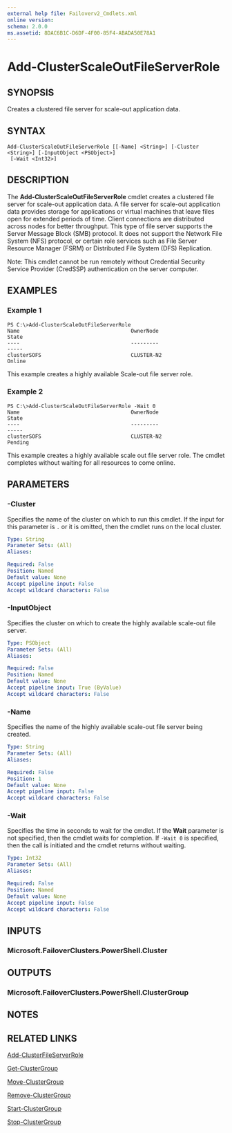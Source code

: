 ```yaml
---
external help file: Failoverv2_Cmdlets.xml
online version: 
schema: 2.0.0
ms.assetid: 8DAC6B1C-D6DF-4F00-85F4-ABADA50E78A1
---
```


# Add-ClusterScaleOutFileServerRole

## SYNOPSIS
Creates a clustered file server for scale-out application data.

## SYNTAX

```
Add-ClusterScaleOutFileServerRole [[-Name] <String>] [-Cluster <String>] [-InputObject <PSObject>]
 [-Wait <Int32>]
```

## DESCRIPTION
The **Add-ClusterScaleOutFileServerRole** cmdlet creates a clustered file server for scale-out application data.
A file server for scale-out application data provides storage for applications or virtual machines that leave files open for extended periods of time.
Client connections are distributed across nodes for better throughput.
This type of file server supports the Server Message Block (SMB) protocol.
It does not support the Network File System (NFS) protocol, or certain role services such as File Server Resource Manager (FSRM) or Distributed File System (DFS) Replication.

Note: This cmdlet cannot be run remotely without Credential Security Service Provider (CredSSP) authentication on the server computer.

## EXAMPLES

### Example 1
```
PS C:\>Add-ClusterScaleOutFileServerRole
Name                                    OwnerNode                               State 
----                                    ---------                               ----- 
clusterSOFS                             CLUSTER-N2                              Online
```

This example creates a highly available Scale-out file server role.

### Example 2
```
PS C:\>Add-ClusterScaleOutFileServerRole -Wait 0
Name                                    OwnerNode                               State 
----                                    ---------                               ----- 
clusterSOFS                             CLUSTER-N2                              Pending
```

This example creates a highly available scale out file server role.
The cmdlet completes without waiting for all resources to come online.

## PARAMETERS

### -Cluster
Specifies the name of the cluster on which to run this cmdlet.
If the input for this parameter is `.` or it is omitted, then the cmdlet runs on the local cluster.

```yaml
Type: String
Parameter Sets: (All)
Aliases: 

Required: False
Position: Named
Default value: None
Accept pipeline input: False
Accept wildcard characters: False
```

### -InputObject
Specifies the cluster on which to create the highly available scale-out file server.

```yaml
Type: PSObject
Parameter Sets: (All)
Aliases: 

Required: False
Position: Named
Default value: None
Accept pipeline input: True (ByValue)
Accept wildcard characters: False
```

### -Name
Specifies the name of the highly available scale-out file server being created.

```yaml
Type: String
Parameter Sets: (All)
Aliases: 

Required: False
Position: 1
Default value: None
Accept pipeline input: False
Accept wildcard characters: False
```

### -Wait
Specifies the time in seconds to wait for the cmdlet.
If the **Wait** parameter is not specified, then the cmdlet waits for completion.
If `-Wait 0` is specified, then the call is initiated and the cmdlet returns without waiting.

```yaml
Type: Int32
Parameter Sets: (All)
Aliases: 

Required: False
Position: Named
Default value: None
Accept pipeline input: False
Accept wildcard characters: False
```

## INPUTS

### Microsoft.FailoverClusters.PowerShell.Cluster

## OUTPUTS

### Microsoft.FailoverClusters.PowerShell.ClusterGroup

## NOTES

## RELATED LINKS

[Add-ClusterFileServerRole](./Add-ClusterFileServerRole.md)

[Get-ClusterGroup](./Get-ClusterGroup.md)

[Move-ClusterGroup](./Move-ClusterGroup.md)

[Remove-ClusterGroup](./Remove-ClusterGroup.md)

[Start-ClusterGroup](./Start-ClusterGroup.md)

[Stop-ClusterGroup](./Stop-ClusterGroup.md)

